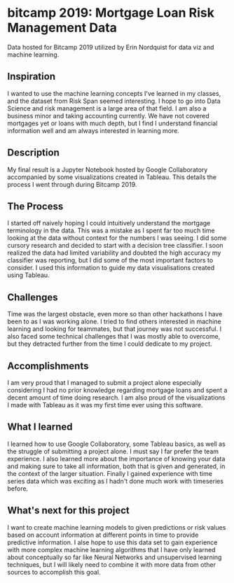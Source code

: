 # bitcamp 2019: Mortgage Loan Risk Management Data
Data hosted for Bitcamp 2019 utilized by Erin Nordquist for data viz and machine learning. 

## Inspiration
I wanted to use the machine learning concepts I've learned in my classes, and the dataset from Risk Span seemed interesting. I hope to go into Data Science and risk management is a large area of that field. I am also a business minor and taking accounting currently. We have not covered mortgages yet or loans with much depth, but I find I understand financial information well and am always interested in learning more.

## Description
My final result is a Jupyter Notebook hosted by Google Collaboratory accompanied by some visualizations created in Tableau. This details the process I went through during Bitcamp 2019. 

## The Process
I started off naively hoping I could intuitively understand the mortgage terminology in the data. This was a mistake as I spent far too much time looking at the data without context for the numbers I was seeing. I did some cursory research and decided to start with a decision tree classifier. I soon realized the data had limited variability and doubted the high accuracy my classifier was reporting, but I did some of the most important factors to consider. I used this information to guide my data visualisations created using Tableau.  

## Challenges
Time was the largest obstacle, even more so than other hackathons I have been to as I was working alone. I tried to find others interested in machine learning and looking for teammates, but that journey was not successful. I also faced some technical challenges that I was mostly able to overcome, but they detracted further from the time I could dedicate to my project.

## Accomplishments
I am very proud that I managed to submit a project alone especially considering I had no prior knowledge regarding mortgage loans and spent a decent amount of time doing research. I am also proud of the visualizations I made with Tableau as it was my first time ever using this software. 

## What I learned
I learned how to use Google Collaboratory, some Tableau basics, as well as the struggle of submitting a project alone. I must say I far prefer the team experience. I also learned more about the importance of knowing your data and making sure to take all information, both that is given and generated, in the context of the larger situation. Finally I gained experience with time series data which was exciting as I hadn't done much work with timeseries before. 

## What's next for this project
I want to create machine learning models to given predictions or risk values based on account information at different points in time to provide predictive information. I alse hope to use this data set to gain experience with more complex machine learning algorithms that I have only learned about conceptually so far like Neural Networks and unsupervised learning techniques, but I will likely need to combine it with more data from other sources to accomplish this goal.  
